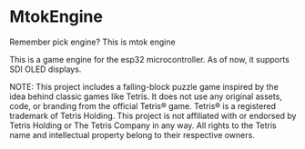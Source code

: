 # MtokEngine
 Remember pick engine? This is mtok engine


This is a game engine for the esp32 microcontroller. As of now, it supports SDI OLED displays.


NOTE:
This project includes a falling-block puzzle game inspired by the idea behind classic games like Tetris. It does not use any original assets, code, or branding from the official Tetris® game.
Tetris® is a registered trademark of Tetris Holding. This project is not affiliated with or endorsed by Tetris Holding or The Tetris Company in any way. All rights to the Tetris name and intellectual property belong to their respective owners.

